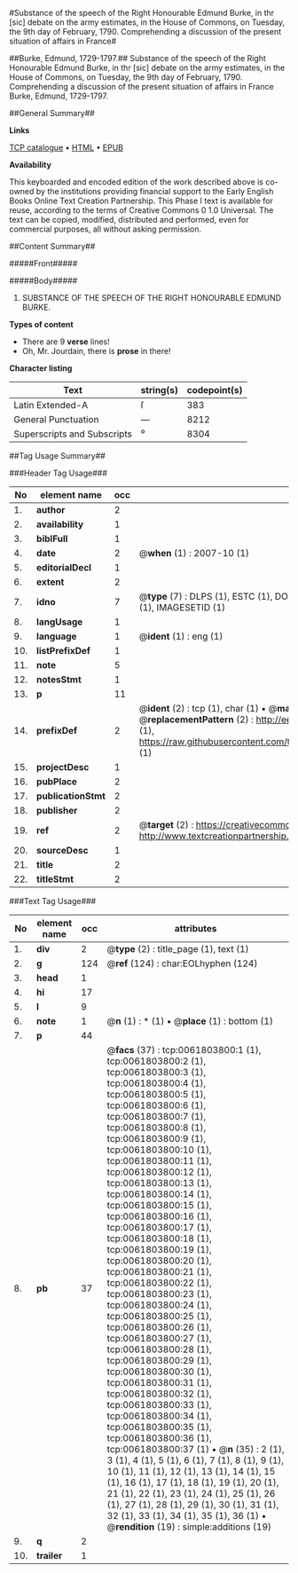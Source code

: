 #Substance of the speech of the Right Honourable Edmund Burke, in thr [sic] debate on the army estimates, in the House of Commons, on Tuesday, the 9th day of February, 1790. Comprehending a discussion of the present situation of affairs in France#

##Burke, Edmund, 1729-1797.##
Substance of the speech of the Right Honourable Edmund Burke, in thr [sic] debate on the army estimates, in the House of Commons, on Tuesday, the 9th day of February, 1790. Comprehending a discussion of the present situation of affairs in France
Burke, Edmund, 1729-1797.

##General Summary##

**Links**

[TCP catalogue](http://www.ota.ox.ac.uk/tcp/)  • 
[HTML](http://tei.it.ox.ac.uk/tcp/Texts-HTML/free/004/004902170.html)  • 
[EPUB](http://tei.it.ox.ac.uk/tcp/Texts-EPUB/free/004/004902170.epub)

**Availability**

This keyboarded and encoded edition of the
	       work described above is co-owned by the institutions
	       providing financial support to the Early English Books
	       Online Text Creation Partnership. This Phase I text is
	       available for reuse, according to the terms of Creative
	       Commons 0 1.0 Universal. The text can be copied,
	       modified, distributed and performed, even for
	       commercial purposes, all without asking permission.


##Content Summary##

#####Front#####

#####Body#####

1. SUBSTANCE OF THE SPEECH OF THE RIGHT HONOURABLE EDMUND BURKE.

**Types of content**

  * There are 9 **verse** lines!
  * Oh, Mr. Jourdain, there is **prose** in there!

**Character listing**


|Text|string(s)|codepoint(s)|
|---|---|---|
|Latin Extended-A|ſ|383|
|General Punctuation|—|8212|
|Superscripts             and Subscripts|⁰|8304|

##Tag Usage Summary##

###Header Tag Usage###

|No|element name|occ|attributes|
|---|---|---|---|
|1.|__author__|2||
|2.|__availability__|1||
|3.|__biblFull__|1||
|4.|__date__|2| @__when__ (1) : 2007-10 (1)|
|5.|__editorialDecl__|1||
|6.|__extent__|2||
|7.|__idno__|7| @__type__ (7) : DLPS (1), ESTC (1), DOCNO (1), TCP (1), GALEDOCNO (1), CONTENTSET (1), IMAGESETID (1)|
|8.|__langUsage__|1||
|9.|__language__|1| @__ident__ (1) : eng (1)|
|10.|__listPrefixDef__|1||
|11.|__note__|5||
|12.|__notesStmt__|1||
|13.|__p__|11||
|14.|__prefixDef__|2| @__ident__ (2) : tcp (1), char (1)  •  @__matchPattern__ (2) : ([0-9\-]+):([0-9IVX]+) (1), (.+) (1)  •  @__replacementPattern__ (2) : http://eebo.chadwyck.com/downloadtiff?vid=$1&page=$2 (1), https://raw.githubusercontent.com/textcreationpartnership/Texts/master/tcpchars.xml#$1 (1)|
|15.|__projectDesc__|1||
|16.|__pubPlace__|2||
|17.|__publicationStmt__|2||
|18.|__publisher__|2||
|19.|__ref__|2| @__target__ (2) : https://creativecommons.org/publicdomain/zero/1.0/ (1), http://www.textcreationpartnership.org/docs/. (1)|
|20.|__sourceDesc__|1||
|21.|__title__|2||
|22.|__titleStmt__|2||


###Text Tag Usage###

|No|element name|occ|attributes|
|---|---|---|---|
|1.|__div__|2| @__type__ (2) : title_page (1), text (1)|
|2.|__g__|124| @__ref__ (124) : char:EOLhyphen (124)|
|3.|__head__|1||
|4.|__hi__|17||
|5.|__l__|9||
|6.|__note__|1| @__n__ (1) : * (1)  •  @__place__ (1) : bottom (1)|
|7.|__p__|44||
|8.|__pb__|37| @__facs__ (37) : tcp:0061803800:1 (1), tcp:0061803800:2 (1), tcp:0061803800:3 (1), tcp:0061803800:4 (1), tcp:0061803800:5 (1), tcp:0061803800:6 (1), tcp:0061803800:7 (1), tcp:0061803800:8 (1), tcp:0061803800:9 (1), tcp:0061803800:10 (1), tcp:0061803800:11 (1), tcp:0061803800:12 (1), tcp:0061803800:13 (1), tcp:0061803800:14 (1), tcp:0061803800:15 (1), tcp:0061803800:16 (1), tcp:0061803800:17 (1), tcp:0061803800:18 (1), tcp:0061803800:19 (1), tcp:0061803800:20 (1), tcp:0061803800:21 (1), tcp:0061803800:22 (1), tcp:0061803800:23 (1), tcp:0061803800:24 (1), tcp:0061803800:25 (1), tcp:0061803800:26 (1), tcp:0061803800:27 (1), tcp:0061803800:28 (1), tcp:0061803800:29 (1), tcp:0061803800:30 (1), tcp:0061803800:31 (1), tcp:0061803800:32 (1), tcp:0061803800:33 (1), tcp:0061803800:34 (1), tcp:0061803800:35 (1), tcp:0061803800:36 (1), tcp:0061803800:37 (1)  •  @__n__ (35) : 2 (1), 3 (1), 4 (1), 5 (1), 6 (1), 7 (1), 8 (1), 9 (1), 10 (1), 11 (1), 12 (1), 13 (1), 14 (1), 15 (1), 16 (1), 17 (1), 18 (1), 19 (1), 20 (1), 21 (1), 22 (1), 23 (1), 24 (1), 25 (1), 26 (1), 27 (1), 28 (1), 29 (1), 30 (1), 31 (1), 32 (1), 33 (1), 34 (1), 35 (1), 36 (1)  •  @__rendition__ (19) : simple:additions (19)|
|9.|__q__|2||
|10.|__trailer__|1||
